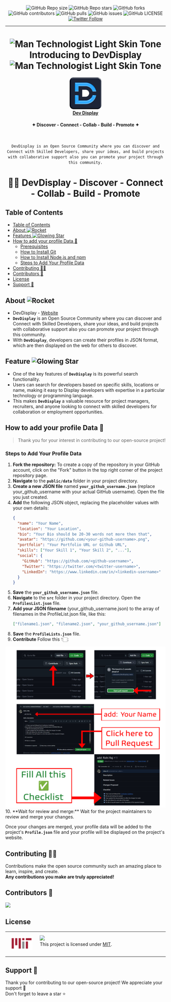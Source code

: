 <div align="center">                                                                        
  
  ![GitHub Repo size](https://img.shields.io/github/repo-size/codeaashu/DevDisplay)
  ![GitHub Repo stars](https://img.shields.io/github/stars/codeaashu/DevDisplay?style=social) 
  ![GitHub forks](https://img.shields.io/github/forks/codeaashu/DevDisplay?style=social)
  ![GitHub contributors](https://img.shields.io/github/contributors/codeaashu/DevDisplay)
  ![GitHub pulls](https://img.shields.io/github/issues-pr/codeaashu/DevDisplay?style=social)
  ![GitHub issues](https://img.shields.io/github/issues/codeaashu/DevDisplay?style=social)
  ![GitHub LICENSE](https://img.shields.io/github/license/codeaashu/DevDisplay?style=social)
[![Twitter Follow](https://img.shields.io/twitter/follow/warrior_aashuu?style=social)](https://twitter.com/intent/follow?screen_name=warrior_aashuu)

<hr>
  <h1 align="center"><img src="https://raw.githubusercontent.com/Tarikul-Islam-Anik/Animated-Fluent-Emojis/master/Emojis/People%20with%20professions/Man%20Technologist%20Light%20Skin%20Tone.png" alt="Man Technologist Light Skin Tone" width="25" height="25" /> Introducing to DevDisplay <img src="https://raw.githubusercontent.com/Tarikul-Islam-Anik/Animated-Fluent-Emojis/master/Emojis/People%20with%20professions/Man%20Technologist%20Light%20Skin%20Tone.png" alt="Man Technologist Light Skin Tone" width="25" height="25" /></h1>
  <img src="./public/devDisplayLOGO.png" width="100px" />
  <br><a href="https://DevDisplay.vercel.app/"><strong>Dev Display</strong></a>
  <h4 align="center">✦ Discover - Connect - Collab - Build - Promote ✦</h4></br>
  
  ` DevDisplay is an Open Source Community where you can discover and Connect with Skilled Developers, share your ideas, and build projects with collaborative support also you can promote your project through this community. `
</div>

<div align="center">
<h1>👩‍💻 DevDisplay - Discover - Connect - Collab - Build - Promote</h1>
</div>

## Table of Contents

- [Table of Contents](#table-of-contents)
- [About <img src="https://raw.githubusercontent.com/Tarikul-Islam-Anik/Animated-Fluent-Emojis/master/Emojis/Travel%20and%20places/Rocket.png" alt="Rocket" width="25" height="25" />](#about-)
- [Features <img src="https://raw.githubusercontent.com/Tarikul-Islam-Anik/Animated-Fluent-Emojis/master/Emojis/Travel%20and%20places/Glowing%20Star.png" alt="Glowing Star" width="25" height="25" />](#features-)
- [How to add your profile Data 🤔](#how-to-add-your-profile-data-)
  - [Prerequisites](#prerequisites)
  - [How to Install Git](#how-to-install-git)
  - [How to Install Node.js and npm](#how-to-install-nodejs-and-npm)
  - [Steps to Add Your Profile Data](#steps-to-add-your-profile-data)
- [Contributing 👨‍💻](#contributing-)
- [Contributors 🤝](#contributors-)
- [License](#license)
- [Support 🙏](#support-)

<a id="about"></a>

## About <img src="https://raw.githubusercontent.com/Tarikul-Islam-Anik/Animated-Fluent-Emojis/master/Emojis/Travel%20and%20places/Rocket.png" alt="Rocket" width="25" height="25" />

- DevDisplay - [Website](https://DevDisplay.vercel.app/)
- **`DevDisplay`** is an Open Source Community where you can discover and Connect with Skilled Developers, share your ideas, and build projects with collaborative support also you can promote your project through this community.
- With **`DevDisplay`**, developers can create their profiles in JSON format, which are then displayed on the web for others to discover.

<a id="features"></a>

## Feature <img src="https://raw.githubusercontent.com/Tarikul-Islam-Anik/Animated-Fluent-Emojis/master/Emojis/Travel%20and%20places/Glowing%20Star.png" alt="Glowing Star" width="25" height="25" />

- One of the key features of **`DevDisplay`** is its powerful search functionality.
- Users can search for developers based on specific skills, locations or name, making it easy to Display developers with expertise in a particular technology or programming language.
- This makes **`DevDisplay`** a valuable resource for project managers, recruiters, and anyone looking to connect with skilled developers for collaboration or employment opportunities.

<a id="how-to-add-your-profile-data"></a>

## How to add your profile Data 🤔

> Thank you for your interest in contributing to our open-source project! <br>

### Steps to Add Your Profile Data

1. **Fork the repository:** To create a copy of the repository in your GitHub account, click on the "Fork" button in the top right corner of the project repository page.
2. **Navigate** to the **`public/data`** folder in your project directory.
3. **Create a new JSON file** named **`your_github_username.json`** (replace your_github_username with your actual GitHub username). Open the file you just created.
4. **Add** the following JSON object, replacing the placeholder values with your own details:
   ```json
   {
     "name": "Your Name",
     "location": "Your Location",
     "bio": "Your Bio should be 20-30 words not more then that",
     "avatar": "https://github.com/<your-github-username>.png",
     "portfolio": "Your Portfolio URL or Github URL",
     "skills": ["Your Skill 1", "Your Skill 2", "..."],
     "social": {
       "GitHub": "https://github.com/<github-username>",
       "Twitter": "https://twitter.com/<twitter-username>",
       "LinkedIn": "https://www.linkedin.com/in/<linkedin-username>"
     }
   }
   ```
5. **Save** the **`your_github_username.json`** file.
6. **Navigate** to the **`src`** folder in your project directory. Open the **`ProfilesList.json`** file.
7. **Add your JSON filename** (your_github_username.json) to the array of filenames in the ProfileList.json file, like this:
   ```json
   ["filename1.json", "filename2.json", "your_github_username.json"]
   ```
8. **Save** the **`ProfileLists.json`** file.
9. **Contribute** Follow this 👇🏻:
  <img src="./public/How to contribute.png"/>
10. **Wait for review and merge:** Wait for the project maintainers to review and merge your changes.

Once your changes are merged, your profile data will be added to the project's **`Profile.json`** file and your profile will be displayed on the project's website.

<a id="contributing"></a>

## Contributing 👨‍💻

Contributions make the open source community such an amazing place to learn, inspire, and create. <br>
**Any contributions you make are truly appreciated!**

<a id="contributors"></a>

## Contributors 🤝

<a href="https://github.com/codeaashu/DevDisplay/graphs/contributors">
  <img src="https://contrib.rocks/image?repo=codeaashu/DevDisplay" />
</a>

<a id="license"></a>

## License

<table>
  <tr>
     <td>
       <p align="center"> <img src="https://github.com/malivinayak/malivinayak/blob/main/LICENSE-Logo/MIT.png?raw=true" width="80%"></img>
    </td>
    <td> 
      <img src="https://img.shields.io/badge/License-MIT-yellow.svg"/> <br> 
This project is licensed under <a href="./LICENSE">MIT</a>. <img width=2300/>
    </td>
  </tr>
</table>

<a id="support"></a>

## Support 🙏

Thank you for contributing to our open-source project! We appreciate your support 🚀 <br>
Don't forget to leave a star ⭐
